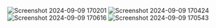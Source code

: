![Screenshot 2024-09-09 170201](https://github.com/user-attachments/assets/dbfa2b25-70d0-409c-858b-2bc78cd368de)
![Screenshot 2024-09-09 170424](https://github.com/user-attachments/assets/ad210c2a-7e12-48ab-8579-ade3afc79ac2)
![Screenshot 2024-09-09 170616](https://github.com/user-attachments/assets/7158f7e5-949c-414c-931f-38b8cf4061d7)
![Screenshot 2024-09-09 170543](https://github.com/user-attachments/assets/db8f55aa-1ec8-411d-bf83-89184c364ec1)
